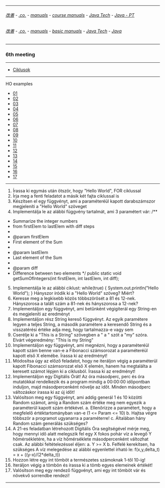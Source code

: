 
---

###### [改善](https://github.com/ttltrk/0C/blob/master/README.MD) - [.co.](https://github.com/ttltrk/PRG/blob/master/CODING.MD) - [manuals](https://github.com/ttltrk/PRG/blob/master/MAN.MD) - [course manuals](https://github.com/ttltrk/PRG/blob/master/COUR_MAN.MD) - [Java Tech](https://github.com/ttltrk/PRG/blob/master/JAVA/DOC/CM/JT.MD) - [Java - PT](https://github.com/ttltrk/PRG/blob/master/JAVA/DOC/BJM/TOMI/JJ.MD)

###### [改善](https://github.com/ttltrk/0C/blob/master/README.MD) - [.co.](https://github.com/ttltrk/PRG/blob/master/CODING.MD) - [manuals](https://github.com/ttltrk/PRG/blob/master/MAN.MD) - [basic manuals](https://github.com/ttltrk/PRG/blob/master/MANUALS.MD) - [Java Tech](https://github.com/ttltrk/PRG/blob/master/JAVA/DOC/JT/JT.MD) - [Java](https://github.com/ttltrk/PRG/blob/master/JAVA/DOC/OJM/OJM.MD)

---

### 6th meeting

---

* [Ciklusok](https://github.com/ttltrk/PRG/blob/master/JAVA/DOC/BJM/TOMI/06/CIKLUSOK/CIKLUSOK.MD)

---

HO examples

* [01]()
* [02]()
* [03]()
* [04]()
* [05]()
* [06]()
* [07]()
* [08]()
* [09]()
* [10]()
* [11]()
* [12]()
* [13]()
* [14]()
* [15]()
* [16]()
* [17]()

---

1. Írassa ki egymás után ötször, hogy "Hello World", FOR ciklussal
2. Írja meg a fenti feladatot a másik két fajta ciklussal is
3. Készítsen el egy függvényt, ami a paraméteréül kapott darabszámszor megjeleníti a "Hello World" szöveget
4. Implementálja le az alábbi függvény tartalmát, ami 3 paramétert vár:
/**
* Summarize the integer numbers
* from firstElem to lastElem with diff steps
*
* @param firstElem
* First element of the Sum
*
* @param lastElem
* Last element of the Sum
*
* @param diff
* Difference between two elements
*/
public static void getSumOfIntegers(int firstElem, int lastElem, int diff);
5. Implementálja le az alábbi ciklust:
while(true)
{
System.out.println("Hello World");
}
Hányszor íródik ki a "Hello World" szöveg? Miért?
6. Keresse meg a legkisebb közös többszörösét a 81 és 12-nek. Hányszorosa a talált szám a 81-nek és hányszorosa a 12-nek?
7. Implementáljon egy függvényt, ami betűnként végigiterál egy String-en és megjeleníti az eredményt
8. Implementáljon rész String kereső függvényt. Az egyik paramétere legyen a teljes String, a második paramétere a keresendő String és a visszatérési értéke adja meg, hogy tartalmazza-e vagy sem
9. Cserélje ki a "This is a String" szövegben a " a " szót a "my" szóra. Elvárt végeredmény: "This is my String"
10. Implementáljon egy függvényt, ami megnézni, hogy a paraméteréül kapott szám benne van-e a Fibonacci számsorozat a paraméteréül kapott első X elemébe. Írassa ki az eredményt!
11. Módosítsa úgy az előző feladatot, hogy ne iteráljon végig a paraméterül kapott Fibonacci számsorozat első X elemén, hanem ha megtalálta a keresett számot lépjen ki a ciklusból. Írassa ki az eredményt!
12. Implementáljon egy Digitális Órát! Az óra másodperc, perc és óra mutatókkal rendelkezik és a program mindig a 00:00:00 időpontban induljon, majd másodpercenként növelje az időt. Minden másodperc változáskor írassa ki az új időt!
13. Valósítson meg egy függvényt, ami addig generál 1 és 10 közötti Random számot, amíg a Random szám értéke meg nem egyezik a paraméterül kapott szám értékével.
a. Ellenőrizze a paramétert, hogy a megfelelő értéktartományban van-e (1 <= Param <= 10)
b. Hajtsa végre többször a programot ugyanarra a paraméterre!
c. Általában hány Random szám generálás szükséges?
14. A 21-es feladatban létrehozott Digitális Óra segítségével mérje meg, hogy mennyi idő alatt melegszik fel egy X fokos pohár víz a levegő Y hőmérsékletére, ha a víz hőmérséklete másodpercenként változhat csak. Az alábbi feltételezéssel éljen:
a. Y >= X
b. Felfelé kerekítsen, ha szükséges
A víz melegedése az alábbi egyenlettel írható le:
f(x,y,delta_t) = x + ((y-x)/(2*delta_t))
15. Hozzon létre egy int tömböt a természetes számoknak 1-től 10-ig!
16. Iteráljon végig a tömbön és írassa ki a tömb egyes elemeinek értékét!
17. Valósítson meg egy rendező függvényt, ami egy int tömböt vár és növekvő sorrendbe rendezi!

---
